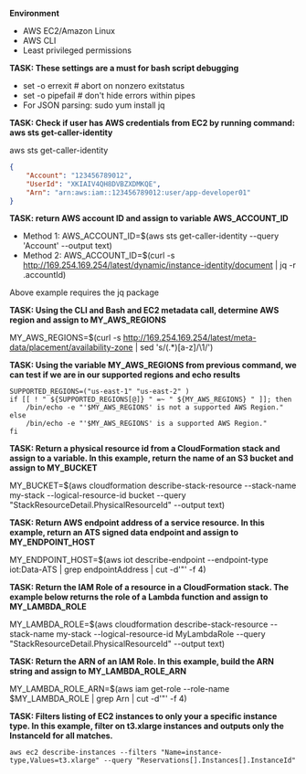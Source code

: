 **Environment**
- AWS EC2/Amazon Linux
- AWS CLI
- Least privileged permissions

**TASK: These settings are a must for bash script debugging**

- set -o errexit  # abort on nonzero exitstatus
- set -o pipefail # don't hide errors within pipes
- For JSON parsing: sudo yum install jq

**TASK: Check if user has AWS credentials from EC2 by running command: aws sts get-caller-identity**

aws sts get-caller-identity
```json
{
    "Account": "123456789012",
    "UserId": "XKIAIV4QH8DVBZXDMKQE",
    "Arn": "arn:aws:iam::123456789012:user/app-developer01"
}
```

**TASK: return AWS account ID and assign to variable AWS_ACCOUNT_ID**

- Method 1: AWS_ACCOUNT_ID=$(aws sts get-caller-identity --query 'Account' --output text)
- Method 2: AWS_ACCOUNT_ID=$(curl -s http://169.254.169.254/latest/dynamic/instance-identity/document | jq -r .accountId)

Above example requires the jq package

**TASK: Using the CLI and Bash and EC2 metadata call, determine AWS region and assign to MY_AWS_REGIONS**

MY_AWS_REGIONS=$(curl -s http://169.254.169.254/latest/meta-data/placement/availability-zone | sed 's/\(.*\)[a-z]/\1/')

**TASK: Using the variable MY_AWS_REGIONS from previous command, we can test if we are in our supported regions and echo results**

```
SUPPORTED_REGIONS=("us-east-1" "us-east-2" )
if [[ ! " ${SUPPORTED_REGIONS[@]} " =~ " ${MY_AWS_REGIONS} " ]]; then
    /bin/echo -e "'$MY_AWS_REGIONS' is not a supported AWS Region." 
else
    /bin/echo -e "'$MY_AWS_REGIONS' is a supported AWS Region." 
fi
```

**TASK: Return a physical resource id from a CloudFormation stack and assign to a variable. In this example, return the name of an S3 bucket and assign to MY_BUCKET**

MY_BUCKET=$(aws cloudformation describe-stack-resource --stack-name my-stack --logical-resource-id bucket --query "StackResourceDetail.PhysicalResourceId" --output text)

**TASK: Return AWS endpoint address of a service resource. In this example, return an ATS signed data endpoint and assign to MY_ENDPOINT_HOST**

MY_ENDPOINT_HOST=$(aws iot describe-endpoint --endpoint-type iot:Data-ATS | grep endpointAddress | cut -d'"' -f 4)

**TASK: Return the IAM Role of a resource in a CloudFormation stack. The example below returns the role of a Lambda function and assign to MY_LAMBDA_ROLE**

MY_LAMBDA_ROLE=$(aws cloudformation describe-stack-resource --stack-name my-stack --logical-resource-id MyLambdaRole --query "StackResourceDetail.PhysicalResourceId" --output text)

**TASK: Return the ARN of an IAM Role. In this example, build the ARN string and assign to MY_LAMBDA_ROLE_ARN**

MY_LAMBDA_ROLE_ARN=$(aws iam get-role --role-name $MY_LAMBDA_ROLE | grep Arn | cut -d'"' -f 4)

**TASK: Filters listing of EC2 instances to only your a specific instance type. In this example, filter on t3.xlarge instances and outputs only the InstanceId for all matches.**
```
aws ec2 describe-instances --filters "Name=instance-type,Values=t3.xlarge" --query "Reservations[].Instances[].InstanceId"
```



